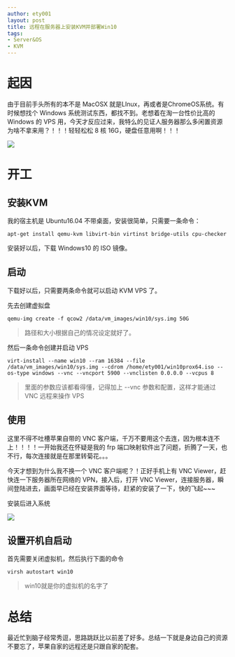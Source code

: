 ```yaml
---
author: ety001
layout: post
title: 远程在服务器上安装KVM并部署Win10
tags:
- Server&OS
- KVM
---
```


# 起因

由于目前手头所有的本不是 MacOSX 就是LInux，再或者是ChromeOS系统。有时候想找个 Windows 系统测试东西，都找不到。老想着在淘一台性价比高的 Windows 的 VPS 用，今天才反应过来，我特么的见证人服务器那么多闲置资源为啥不拿来用？！！！轻轻松松 8 核 16G，硬盘任意用啊！！！

![](/upload/20190402/S9esaVBwDZwyuPaRvcdD9bcn5H5vIA10T61BVWbW.png)

# 开工

## 安装KVM

我的宿主机是 Ubuntu16.04 不带桌面，安装很简单，只需要一条命令：

```
apt-get install qemu-kvm libvirt-bin virtinst bridge-utils cpu-checker
```

安装好以后，下载 Windows10 的 ISO 镜像。

## 启动

下载好以后，只需要两条命令就可以启动 KVM VPS 了。

先去创建虚拟盘

```
qemu-img create -f qcow2 /data/vm_images/win10/sys.img 50G
```

> 路径和大小根据自己的情况设定就好了。

然后一条命令创建并启动 VPS

```
virt-install --name win10 --ram 16384 --file /data/vm_images/win10/sys.img --cdrom /home/ety001/win10prox64.iso --os-type windows --vnc --vncport 5900 --vnclisten 0.0.0.0 --vcpus 8
```

> 里面的参数应该都看得懂，记得加上 --vnc 参数和配置，这样才能通过 VNC 远程来操作 VPS

## 使用

这里不得不吐槽苹果自带的 VNC 客户端，千万不要用这个去连，因为根本连不上！！！！一开始我还在怀疑是我的 frp 端口映射软件出了问题，折腾了一天，也不行，每次连接就是在那里转菊花。。。

今天才想到为什么我不换一个 VNC 客户端呢？！正好手机上有 VNC Viewer，赶快连一下服务器所在网络的 VPN，接入后，打开 VNC Viewer，连接服务器，瞬间登陆进去，画面早已经在安装界面等待，赶紧的安装了一下，快的飞起~~~

安装后进入系统

![](/upload/20190402/CwgXrD4uNynelJeJ78c3XCP1QPvl6dm1WycryGGZ.png)

## 设置开机自启动

首先需要关闭虚拟机，然后执行下面的命令

```
virsh autostart win10
```
> win10就是你的虚拟机的名字了

# 总结

最近忙到脑子经常秀逗，思路跳跃比以前差了好多。总结一下就是身边自己的资源不要忘了，苹果自家的远程还是只跟自家的配套。
